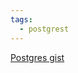 ```yaml
---
tags:
  - postgrest
---
```





[Postgres gist](https://github.com/Olshansk/postgres_for_everything)